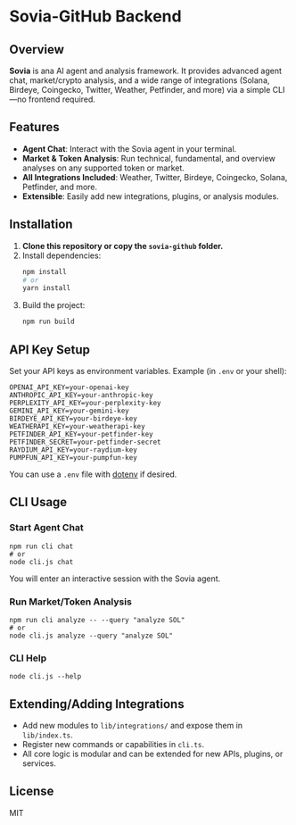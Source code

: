 # Sovia-GitHub Backend

## Overview

**Sovia** is ana AI agent and analysis framework. It provides advanced agent chat, market/crypto analysis, and a wide range of integrations (Solana, Birdeye, Coingecko, Twitter, Weather, Petfinder, and more) via a simple CLI—no frontend required.

## Features
- **Agent Chat**: Interact with the Sovia agent in your terminal.
- **Market & Token Analysis**: Run technical, fundamental, and overview analyses on any supported token or market.
- **All Integrations Included**: Weather, Twitter, Birdeye, Coingecko, Solana, Petfinder, and more.
- **Extensible**: Easily add new integrations, plugins, or analysis modules.

## Installation

1. **Clone this repository or copy the `sovia-github` folder.**
2. Install dependencies:
   ```sh
   npm install
   # or
   yarn install
   ```
3. Build the project:
   ```sh
   npm run build
   ```

## API Key Setup

Set your API keys as environment variables. Example (in `.env` or your shell):

```
OPENAI_API_KEY=your-openai-key
ANTHROPIC_API_KEY=your-anthropic-key
PERPLEXITY_API_KEY=your-perplexity-key
GEMINI_API_KEY=your-gemini-key
BIRDEYE_API_KEY=your-birdeye-key
WEATHERAPI_KEY=your-weatherapi-key
PETFINDER_API_KEY=your-petfinder-key
PETFINDER_SECRET=your-petfinder-secret
RAYDIUM_API_KEY=your-raydium-key
PUMPFUN_API_KEY=your-pumpfun-key
```

You can use a `.env` file with [dotenv](https://www.npmjs.com/package/dotenv) if desired.

## CLI Usage

### Start Agent Chat
```
npm run cli chat
# or
node cli.js chat
```
You will enter an interactive session with the Sovia agent.

### Run Market/Token Analysis
```
npm run cli analyze -- --query "analyze SOL"
# or
node cli.js analyze --query "analyze SOL"
```

### CLI Help
```
node cli.js --help
```

## Extending/Adding Integrations
- Add new modules to `lib/integrations/` and expose them in `lib/index.ts`.
- Register new commands or capabilities in `cli.ts`.
- All core logic is modular and can be extended for new APIs, plugins, or services.

## License
MIT 
